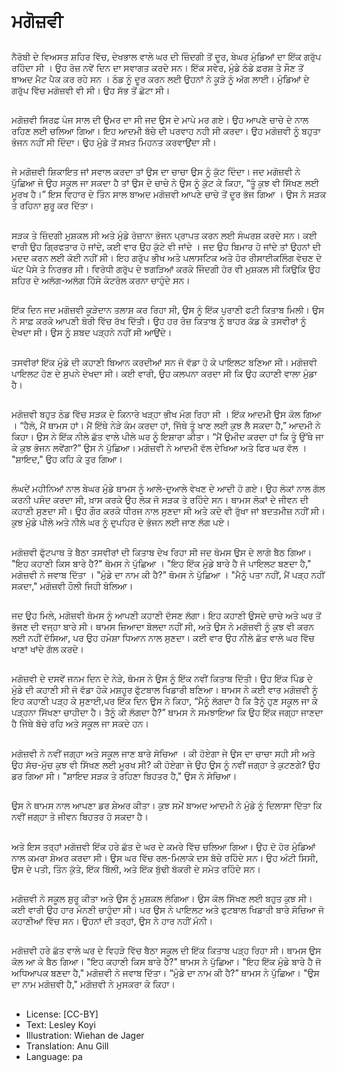 # ਮਗੋਜ਼ਵੀ

##
ਨੈਰੋਬੀ ਦੇ ਵਿਅਸਤ ਸ਼ਹਿਰ ਵਿੱਚ, ਦੇਖਭਾਲ ਵਾਲੇ ਘਰ ਦੀ ਜ਼ਿੰਦਗੀ ਤੋਂ ਦੂਰ, ਬੇਘਰ ਮੁੰਡਿਆਂ ਦਾ ਇੱਕ ਗਰੁੱਪ ਰਹਿੰਦਾ ਸੀ । ਉਹ ਰੋਜ਼ ਨਵੇਂ ਦਿਨ ਦਾ ਸਵਾਗਤ ਕਰਦੇ ਸਨ। ਇੱਕ ਸਵੇਰ, ਮੁੰਡੇ ਠੰਡੇ ਫ਼ਰਸ਼ ਤੇ ਸੌਣ ਤੋਂ ਬਾਅਦ ਮੈਟ ਪੈਕ ਕਰ ਰਹੇ ਸਨ । ਠੰਡ ਨੂੰ ਦੂਰ ਕਰਨ ਲਈ ਉਹਨਾਂ ਨੇ ਕੂੜੇ ਨੂੰ ਅੱਗ ਲਾਈ। ਮੁੰਡਿਆਂ ਦੇ ਗਰੁੱਪ ਵਿੱਚ ਮਗੋਜ਼ਵੀ ਵੀ ਸੀ। ਉਹ ਸੱਭ ਤੋਂ ਛੋਟਾ ਸੀ।

##
ਮਗੋਜ਼ਵੀ ਸਿਰਫ਼ ਪੰਜ ਸਾਲ ਦੀ ਉਮਰ ਦਾ ਸੀ ਜਦ ਉਸ ਦੇ ਮਾਪੇ ਮਰ ਗਏ। ਉਹ ਆਪਣੇ ਚਾਚੇ ਦੇ ਨਾਲ ਰਹਿਣ ਲਈ ਚਲਿਆ ਗਿਆ। ਇਹ ਆਦਮੀ ਬੱਚੇ ਦੀ ਪਰਵਾਹ ਨਹੀ ਸੀ ਕਰਦਾ। ਉਹ ਮਗੋਜ਼ਵੀ ਨੂੰ ਬਹੁਤਾ ਭੋਜਨ ਨਹੀਂ ਸੀ ਦਿੰਦਾ। ਉਹ ਮੁੰਡੇ ਤੋਂ ਸਖ਼ਤ ਮਿਹਨਤ ਕਰਵਾਉਂਦਾ ਸੀ।

##
ਜੇ ਮਗੋਜ਼ਵੀ ਸ਼ਿਕਾਇਤ ਜਾਂ ਸਵਾਲ ਕਰਦਾ ਤਾਂ ਉਸ ਦਾ ਚਾਚਾ ਉਸ ਨੂੰ ਕੁੱਟ ਦਿੰਦਾ। ਜਦ ਮਗੋਜ਼ਵੀ ਨੇ ਪੁੱਛਿਆ ਜੇ ਉਹ ਸਕੂਲ ਜਾ ਸਕਦਾ ਹੈ ਤਾਂ ਉਸ ਦੇ ਚਾਚੇ ਨੇ ਉਸ ਨੂੰ ਕੁੱਟ ਕੇ ਕਿਹਾ, “ਤੂੰ ਕੁਝ ਵੀ ਸਿੱਖਣ ਲਈ ਮੂਰਖ ਹੈ।” ਇਸ ਵਿਹਾਰ ਦੇ ਤਿੰਨ ਸਾਲ ਬਾਅਦ ਮਗੋਜ਼ਵੀ ਆਪਣੇ ਚਾਚੇ ਤੋਂ ਦੂਰ ਭੱਜ ਗਿਆ । ਉਸ ਨੇ ਸੜਕ ਤੇ ਰਹਿਨਾ ਸ਼ੁਰੂ ਕਰ ਦਿੱਤਾ।

##
ਸੜਕ ਤੇ ਜ਼ਿੰਦਗੀ ਮੁਸ਼ਕਲ ਸੀ ਅਤੇ ਮੁੰਡੇ ਰੋਜ਼ਾਨਾ ਭੋਜਨ ਪ੍ਰਾਪਤ ਕਰਨ ਲਈ ਸੰਘਰਸ਼ ਕਰਦੇ ਸਨ। ਕਈ ਵਾਰੀ ਉਹ ਗ੍ਰਿਫਤਾਰ ਹੋ ਜਾਂਦੇ, ਕਈ ਵਾਰ ਉਹ ਕੁੱਟੇ ਵੀ ਜਾਂਦੇ । ਜਦ ਉਹ ਬਿਮਾਰ ਹੋ ਜਾਂਦੇ ਤਾਂ ਉਹਨਾਂ ਦੀ ਮਦਦ ਕਰਨ ਲਈ ਕੋਈ ਨਹੀਂ ਸੀ। ਇਹ ਗਰੁੱਪ ਭੀਖ ਅਤੇ ਪਲਾਸਟਿਕ ਅਤੇ ਹੋਰ ਰੀਸਾਈਕਲਿੰਗ ਵੇਚਣ ਦੇ ਘੱਟ ਪੈਸੇ ਤੇ ਨਿਰਭਰ ਸੀ। ਵਿਰੋਧੀ ਗਰੁੱਪ ਦੇ ਝਗੜਿਆਂ ਕਰਕੇ ਜਿੰਦਗੀ ਹੋਰ ਵੀ ਮੁਸ਼ਕਲ ਸੀ ਕਿਉਕਿ ਉਹ ਸ਼ਹਿਰ ਦੇ ਅਲੱਗ-ਅਲੱਗ ਹਿੱਸੇ ਕੰਟਰੋਲ ਕਰਨਾ ਚਾਹੁੰਦੇ ਸਨ।

##
ਇੱਕ ਦਿਨ ਜਦ ਮਗੋਜ਼ਵੀ ਕੂੜੇਦਾਨ ਤਲਾਸ਼ ਕਰ ਰਿਹਾ ਸੀ, ਉਸ ਨੂੰ ਇੱਕ ਪੁਰਾਣੀ ਫਟੀ ਕਿਤਾਬ ਮਿਲੀ। ਉਸ ਨੇ ਸਾਫ਼ ਕਰਕੇ ਆਪਣੀ ਬੋਰੀ ਵਿੱਚ ਰੱਖ ਦਿੱਤੀ। ਉਹ ਹਰ ਰੋਜ਼ ਕਿਤਾਬ ਨੂੰ ਬਾਹਰ ਕੱਡ ਕੇ ਤਸਵੀਰਾਂ ਨੂੰ ਦੇਖਦਾ ਸੀ। ਉਸ ਨੂੰ ਸ਼ਬਦ ਪੜ੍ਹਨੇ ਨਹੀਂ ਸੀ ਆਉਂਦੇ।

##
ਤਸਵੀਰਾਂ ਇੱਕ ਮੁੰਡੇ ਦੀ ਕਹਾਣੀ ਬਿਆਨ ਕਰਦੀਆਂ ਸਨ ਜੋ ਵੱਡਾ ਹੋ ਕੇ ਪਾਇਲਟ ਬਣਿਆ ਸੀ। ਮਗੋਜ਼ਵੀ ਪਾਇਲਟ ਹੋਣ ਦੇ ਸੁਪਨੇ ਦੇਖਦਾ ਸੀ। ਕਈ ਵਾਰੀ, ਉਹ ਕਲਪਨਾ ਕਰਦਾ ਸੀ ਕਿ ਉਹ ਕਹਾਣੀ ਵਾਲਾ ਮੁੰਡਾ ਹੈ।

##
ਮਗੋਜ਼ਵੀ ਬਹੁਤ ਠੰਡ ਵਿੱਚ ਸੜਕ ਦੇ ਕਿਨਾਰੇ ਖੜ੍ਹਾ ਭੀਖ ਮੰਗ ਰਿਹਾ ਸੀ । ਇੱਕ ਆਦਮੀ ਉਸ ਕੋਲ ਗਿਆ । “ਹੈਲੋ, ਮੈਂ ਥਾਮਸ ਹਾਂ। ਮੈਂ ਇੱਥੇ ਨੇੜੇ ਕੰਮ ਕਰਦਾ ਹਾਂ, ਜਿੱਥੇ ਤੂੰ ਖਾਣ ਲਈ ਕੁਝ ਲੈ ਸਕਦਾ ਹੈ,” ਆਦਮੀ ਨੇ ਕਿਹਾ। ਉਸ ਨੇ ਇੱਕ ਨੀਲੇ ਛੱਤ ਵਾਲੇ ਪੀਲੇ ਘਰ ਨੂੰ ਇਸ਼ਾਰਾ ਕੀਤਾ। “ਮੈਂ ਉਮੀਦ ਕਰਦਾ ਹਾਂ ਕਿ ਤੂੰ ਉੱਥੇ ਜਾ ਕੇ ਕੁਝ ਭੋਜਨ ਲਵੇਂਗਾ?” ਉਸ ਨੇ ਪੁੱਛਿਆ। ਮਗੋਜ਼ਵੀ ਨੇ ਆਦਮੀ ਵੱਲ ਦੇਖਿਆ ਅਤੇ ਫਿਰ ਘਰ ਵੱਲ । "ਸ਼ਾਇਦ," ਉਹ ਕਹਿ ਕੇ ਤੁਰ ਗਿਆ।

##
ਲੰਘਦੇਂ ਮਹੀਨਿਆਂ ਨਾਲ ਬੇਘਰ ਮੁੰਡੇ ਥਾਮਸ ਨੂੰ ਆਲੇ-ਦੁਆਲੇ ਵੇਖਣ ਦੇ ਆਦੀ ਹੋ ਗਏ। ਉਹ ਲੋਕਾਂ ਨਾਲ ਗੱਲ ਕਰਨੀ ਪਸੰਦ ਕਰਦਾ ਸੀ, ਖ਼ਾਸ ਕਰਕੇ ਉਹ ਲੋਕ ਜੋ ਸੜਕ ਤੇ ਰਹਿੰਦੇ ਸਨ। ਥਾਮਸ ਲੋਕਾਂ ਦੇ ਜੀਵਨ ਦੀ ਕਹਾਣੀ ਸੁਣਦਾ ਸੀ। ਉਹ ਗੌਰ ਕਰਕੇ ਧੀਰਜ ਨਾਲ ਸੁਣਦਾ ਸੀ ਅਤੇ ਕਦੇ ਵੀ ਰੁੱਖਾ ਜਾਂ ਬਦਤਮੀਜ਼ ਨਹੀਂ ਸੀ। ਕੁਝ ਮੁੰਡੇ ਪੀਲੇ ਅਤੇ ਨੀਲੇ ਘਰ ਨੂੰ ਦੁਪਹਿਰ ਦੇ ਭੋਜਨ ਲਈ ਜਾਣ ਲੱਗ ਪਏ।

##
ਮਗੋਜ਼ਵੀ ਫੁੱਟਪਾਥ ਤੇ ਬੈਠਾ ਤਸਵੀਰਾਂ ਦੀ ਕਿਤਾਬ ਦੇਖ ਰਿਹਾ ਸੀ ਜਦ ਥੋਮਸ ਉਸ ਦੇ ਲਾਗੇ ਬੈਠ ਗਿਆ। "ਇਹ ਕਹਾਣੀ ਕਿਸ ਬਾਰੇ ਹੈ?" ਥੋਮਸ ਨੇ ਪੁੱਛਿਆ । "ਇਹ ਇੱਕ ਮੁੰਡੇ ਬਾਰੇ ਹੈ ਜੋ ਪਾਇਲਟ ਬਣਦਾ ਹੈ," ਮਗੋਜ਼ਵੀ ਨੇ ਜਵਾਬ ਦਿੱਤਾ । "ਮੁੰਡੇ ਦਾ ਨਾਮ ਕੀ ਹੈ?" ਥੋਮਸ ਨੇ ਪੁੱਛਿਆ । "ਮੈਨੂੰ ਪਤਾ ਨਹੀਂ, ਮੈਂ ਪੜ੍ਹ ਨਹੀਂ ਸਕਦਾ," ਮਗੋਜ਼ਵੀ ਹੌਲੀ ਜਿਹੀ ਬੋਲਿਆ।

##
ਜਦ ਉਹ ਮਿਲੇ, ਮਗੋਜ਼ਵੀ ਥੋਮਸ ਨੂੰ ਆਪਣੀ ਕਹਾਣੀ ਦੱਸਣ ਲੱਗਾ। ਇਹ ਕਹਾਣੀ ਉਸਦੇ ਚਾਚੇ ਅਤੇ ਘਰ ਤੋਂ ਭੱਜਣ ਦੀ ਵਜ੍ਹਾ ਬਾਰੇ ਸੀ। ਥਾਮਸ ਜ਼ਿਆਦਾ ਬੋਲਦਾ ਨਹੀਂ ਸੀ, ਅਤੇ ਉਸ ਨੇ ਮਗੋਜ਼ਵੀ ਨੂੰ ਕੁਝ ਵੀ ਕਰਨ ਲਈ ਨਹੀਂ ਦੱਸਿਆ, ਪਰ ਉਹ ਹਮੇਸ਼ਾ ਧਿਆਨ ਨਾਲ ਸੁਣਦਾ। ਕਈ ਵਾਰ ਉਹ ਨੀਲੇ ਛੱਤ ਵਾਲੇ ਘਰ ਵਿੱਚ ਖਾਣਾਂ ਖਾਂਦੇ ਗੱਲ ਕਰਦੇ।

##
ਮਗੋਜ਼ਵੀ ਦੇ ਦਸਵੇਂ ਜਨਮ ਦਿਨ ਦੇ ਨੇੜੇ, ਥੋਮਸ ਨੇ ਉਸ ਨੂੰ ਇੱਕ ਨਵੀਂ ਕਿਤਾਬ ਦਿੱਤੀ। ਉਹ ਇੱਕ ਪਿੰਡ ਦੇ ਮੁੰਡੇ ਦੀ ਕਹਾਣੀ ਸੀ ਜੋ ਵੱਡਾ ਹੋਕੇ ਮਸ਼ਹੂਰ ਫੁੱਟਬਾਲ ਖਿਡਾਰੀ ਬਣਿਆ। ਥਾਮਸ ਨੇ ਕਈ ਵਾਰ ਮਗੋਜ਼ਵੀ ਨੂੰ ਇਹ ਕਹਾਣੀ ਪੜ੍ਹ ਕੇ ਸੁਣਾਈ,ਪਰ ਇੱਕ ਦਿਨ ਉਸ ਨੇ ਕਿਹਾ, “ਮੈਨੂੰ ਲੱਗਦਾ ਹੈ ਕਿ ਤੈਨੂੰ ਹੁਣ ਸਕੂਲ ਜਾ ਕੇ ਪੜ੍ਹਨਾ ਸਿੱਖਣਾ ਚਾਹੀਦਾ ਹੈ। ਤੈਨੂੰ ਕੀ ਲੱਗਦਾ ਹੈ?” ਥਾਮਸ ਨੇ ਸਮਝਾਇਆ ਕਿ ਉਹ ਇੱਕ ਜਗ੍ਹਾ ਜਾਣਦਾ ਹੈ ਜਿੱਥੇ ਬੱਚੇ ਰਹਿ ਅਤੇ ਸਕੂਲ ਜਾ ਸਕਦੇ ਹਨ।

##
ਮਗੋਜ਼ਵੀ ਨੇ ਨਵੀਂ ਜਗ੍ਹਾ ਅਤੇ ਸਕੂਲ ਜਾਣ ਬਾਰੇ ਸੋਚਿਆ । ਕੀ ਹੋਏਗਾ ਜੇ ਉਸ ਦਾ ਚਾਚਾ ਸਹੀ ਸੀ ਅਤੇ ਉਹ ਸੱਚ-ਮੁੱਚ ਕੁਝ ਵੀ ਸਿੱਖਣ ਲਈ ਮੂਰਖ ਸੀ? ਕੀ ਹੋਏਗਾ ਜੇ ਉਹ ਉਸ ਨੂੰ ਨਵੀਂ ਜਗ੍ਹਾ ਤੇ ਕੁਟਣਗੇ? ਉਹ ਡਰ ਗਿਆ ਸੀ। "ਸ਼ਾਇਦ ਸੜਕ ਤੇ ਰਹਿਣਾ ਬਿਹਤਰ ਹੈ," ਉਸ ਨੇ ਸੋਚਿਆ।

##
ਉਸ ਨੇ ਥਾਮਸ ਨਾਲ ਆਪਣਾ ਡਰ ਸ਼ੇਅਰ ਕੀਤਾ। ਕੁਝ ਸਮੇਂ ਬਾਅਦ ਆਦਮੀ ਨੇ ਮੁੰਡੇ ਨੂੰ ਦਿਲਾਸਾ ਦਿੱਤਾ ਕਿ ਨਵੀਂ ਜਗ੍ਹਾ ਤੇ ਜੀਵਨ ਬਿਹਤਰ ਹੋ ਸਕਦਾ ਹੈ।

##
ਅਤੇ ਇਸ ਤਰ੍ਹਾਂ ਮਗੋਜ਼ਵੀ ਇੱਕ ਹਰੇ ਛੱਤ ਦੇ ਘਰ ਦੇ ਕਮਰੇ ਵਿੱਚ ਚਲਿਆ ਗਿਆ। ਉਹ ਦੋ ਹੋਰ ਮੁੰਡਿਆਂ ਨਾਲ ਕਮਰਾ ਸ਼ੇਅਰ ਕਰਦਾ ਸੀ। ਉਸ ਘਰ ਵਿੱਚ ਰਲ-ਮਿਲਾਕੇ ਦਸ ਬੱਚੇ ਰਹਿੰਦੇ ਸਨ। ਉਹ ਅੰਟੀ ਸਿਸੀ, ਉਸ ਦੇ ਪਤੀ, ਤਿੰਨ ਕੁੱਤੇ, ਇੱਕ ਬਿੱਲੀ, ਅਤੇ ਇੱਕ ਬੁੱਢੀ ਬੱਕਰੀ ਦੇ ਸਮੇਤ ਰਹਿੰਦੇ ਸਨ।

##
ਮਗੋਜ਼ਵੀ ਨੇ ਸਕੂਲ ਸ਼ੁਰੂ ਕੀਤਾ ਅਤੇ ਉਸ ਨੂੰ ਮੁਸ਼ਕਲ ਲੱਗਿਆ। ਉਸ ਕੋਲ ਸਿੱਖਣ ਲਈ ਬਹੁਤ ਕੁਝ ਸੀ। ਕਈ ਵਾਰੀ ਉਹ ਹਾਰ ਮੰਨਣੀ ਚਾਹੁੰਦਾ ਸੀ। ਪਰ ਉਸ ਨੇ ਪਾਇਲਟ ਅਤੇ ਫੁਟਬਾਲ ਖਿਡਾਰੀ ਬਾਰੇ ਸੋਚਿਆ ਜੋ ਕਹਾਣੀਆਂ ਵਿੱਚ ਸਨ। ਉਹਨਾਂ ਦੀ ਤਰ੍ਹਾਂ, ਉਸ ਨੇ ਹਾਰ ਨਹੀਂ ਮੰਨੀ।

##
ਮਗੋਜ਼ਵੀ ਹਰੇ ਛੱਤ ਵਾਲੇ ਘਰ ਦੇ ਵਿਹੜੇ ਵਿੱਚ ਬੈਠਾ ਸਕੂਲ ਦੀ ਇੱਕ ਕਿਤਾਬ ਪੜ੍ਹ ਰਿਹਾ ਸੀ। ਥਾਮਸ ਉਸ ਕੋਲ ਆ ਕੇ ਬੈਠ ਗਿਆ। "ਇਹ ਕਹਾਣੀ ਕਿਸ ਬਾਰੇ ਹੈ?" ਥਾਮਸ ਨੇ ਪੁੱਛਿਆ। "ਇਹ ਇੱਕ ਮੁੰਡੇ ਬਾਰੇ ਹੈ ਜੋ ਅਧਿਆਪਕ ਬਣਦਾ ਹੈ," ਮਗੋਜ਼ਵੀ ਨੇ ਜਵਾਬ ਦਿੱਤਾ। “ਮੁੰਡੇ ਦਾ ਨਾਮ ਕੀ ਹੈ?” ਥਾਮਸ ਨੇ ਪੁੱਛਿਆ। "ਉਸ ਦਾ ਨਾਮ ਮਗੋਜ਼ਵੀ ਹੈ," ਮਗੋਜ਼ਵੀ ਨੇ ਮੁਸਕਰਾ ਕੇ ਕਿਹਾ।

##
* License: [CC-BY]
* Text: Lesley Koyi
* Illustration: Wiehan de Jager
* Translation: Anu Gill
* Language: pa
